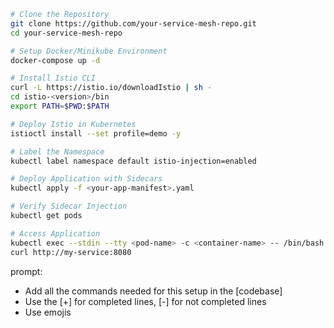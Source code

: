 ```bash
# Clone the Repository
git clone https://github.com/your-service-mesh-repo.git
cd your-service-mesh-repo

# Setup Docker/Minikube Environment
docker-compose up -d

# Install Istio CLI
curl -L https://istio.io/downloadIstio | sh -
cd istio-<version>/bin
export PATH=$PWD:$PATH

# Deploy Istio in Kubernetes
istioctl install --set profile=demo -y

# Label the Namespace
kubectl label namespace default istio-injection=enabled

# Deploy Application with Sidecars
kubectl apply -f <your-app-manifest>.yaml

# Verify Sidecar Injection
kubectl get pods

# Access Application
kubectl exec --stdin --tty <pod-name> -c <container-name> -- /bin/bash
curl http://my-service:8080
```
prompt: 
- Add all the commands needed for this setup in the [codebase]
- Use the [+] for completed lines, [-] for not completed lines
- Use emojis 